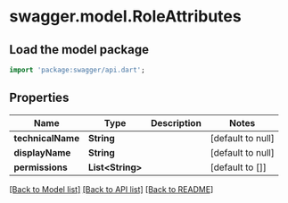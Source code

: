 # swagger.model.RoleAttributes

## Load the model package
```dart
import 'package:swagger/api.dart';
```

## Properties
Name | Type | Description | Notes
------------ | ------------- | ------------- | -------------
**technicalName** | **String** |  | [default to null]
**displayName** | **String** |  | [default to null]
**permissions** | **List&lt;String&gt;** |  | [default to []]

[[Back to Model list]](../README.md#documentation-for-models) [[Back to API list]](../README.md#documentation-for-api-endpoints) [[Back to README]](../README.md)

